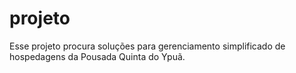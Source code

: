 # projeto
Esse projeto procura soluções para gerenciamento simplificado de hospedagens da Pousada Quinta do Ypuã.
